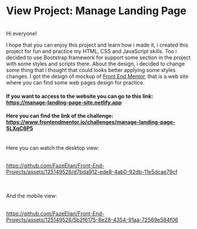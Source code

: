 # View Project: Manage Landing Page

<br>Hi everyone!

I hope that you can enjoy this project and learn how i made it, i created this project for fun and practice my HTML, CSS and JavaScript skills. Too i decided to use Bootstrap framework for support some section in the project with some styles and scripts there. About the design, i decided to change some thing that i thought that could looks better applying some styles changes. I got the design of mockup of [Front End Mentor](www.frontendmentor.io), that is a web site where you can find some web pages design for practice. 


#### If you want to access to the website you can go to this link: <br> https://manage-landing-page-site.netlify.app

#### Here you can find the link of the challenge: <br> https://www.frontendmentor.io/challenges/manage-landing-page-SLXqC6P5

<br>
Here you can watch the desktop view: 
<br><br>

https://github.com/FazeElian/Front-End-Projects/assets/125149526/d7bda912-ede8-4ab0-92db-11e5dcae79cf

<br>
<br>
And the mobile view: 
<br><br>

https://github.com/FazeElian/Front-End-Projects/assets/125149526/5b2f6175-8e28-4354-91aa-72569e584f06

<br>